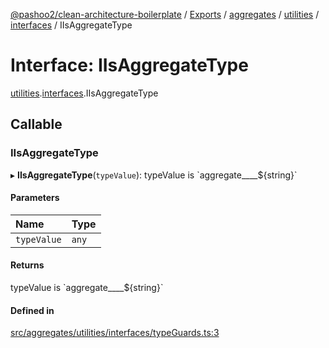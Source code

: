 [@pashoo2/clean-architecture-boilerplate](../README.md) / [Exports](../modules.md) / [aggregates](../modules/aggregates.md) / [utilities](../modules/aggregates.utilities.md) / [interfaces](../modules/aggregates.utilities.interfaces.md) / IIsAggregateType

# Interface: IIsAggregateType

[utilities](../modules/aggregates.utilities.md).[interfaces](../modules/aggregates.utilities.interfaces.md).IIsAggregateType

## Callable

### IIsAggregateType

▸ **IIsAggregateType**(`typeValue`): typeValue is \`aggregate\_\_\_\_${string}\`

#### Parameters

| Name | Type |
| :------ | :------ |
| `typeValue` | `any` |

#### Returns

typeValue is \`aggregate\_\_\_\_${string}\`

#### Defined in

[src/aggregates/utilities/interfaces/typeGuards.ts:3](https://github.com/pashoo2/clean-architecture-boilerplate/blob/914ff8c/src/aggregates/utilities/interfaces/typeGuards.ts#L3)
